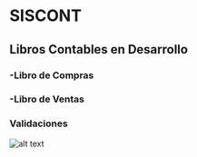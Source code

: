 # SISCONT


## Libros Contables en Desarrollo

### -Libro de Compras
### -Libro de Ventas

### Validaciones 

![alt text](https://i.ibb.co/tXdFmKT/Whats-App-Image-2020-07-25-at-10-05-44-AM-1.jpg)
